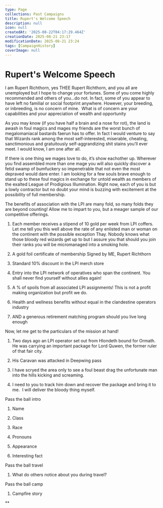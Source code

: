 ```yaml
---
type: Page
collections: Past Campaigns
title: Rupert's Welcome Speech
description: null
icon: null
createdAt: '2025-08-22T04:17:29.464Z'
creationDate: 2025-08-21 23:17
modificationDate: 2025-08-21 23:24
tags: [CampaignHistory]
coverImage: null
---
```


# Rupert's Welcome Speech

I am Rupert Richthorn, yes THEE Rupert Richthorn, and you all are unemployed but I hope to change your fortunes. Some of you come highly recommended and others of you...do not. In fact, some of you appear to have left no familial or social footprint anywhere. However, your breeding, or inbreeding, is no concern of mine.  What is of concern are your capabilities and your appreciation of wealth and opportunity

As you may know (if you have half a brain and a nose for rot), the land is awash in foul magics and mages my friends are the worst bunch of megalomaniacal bastards faerun has to offer. In fact I would venture to say that Wizards rank among the most self-interested, miserable, cheating, sanctimonious and gratuitously self-aggrandizing shit stains you’ll ever meet. I would know, I am one after all.

If there is one thing we mages love to do, it’s show eachother up. Wherever you find assembled more than one mage you will also quickly discover a fetid swamp of bumfuckery so impenetrable that not even the most depraved would dare enter. I am looking for a few souls brave enough to stand up to these foul magics in exchange for untold wealth as members of the exalted League of Prodigious Illumination. Right now, each of you is but a lowly contractor but no doubt your mind is buzzing with excitement at the possibility of full membership.

The benefits of association with the LPI are many fold, so many folds they are beyond counting! Allow me to impart to you, but a meager sample of our competitive offerings.

1. Each member receives a stipend of 10 gold per week from LPI coffers. Let me tell you this well above the rate of any enlisted man or woman on the continent with the possible exception Thay. Nobody knows what those bloody red wizards get up to but I assure you that should you join their ranks you will be micromanaged into a smoking hole.

2. A gold foil certificate of membership Signed by ME, Rupert Richthorn

3. Standard 10% discount in the LPI merch store

4. Entry into the LPI network of operatives who span the continent. You shall never find yourself without allies again!

5. A % of spoils from all associated LPI assignments! This is not a profit making organization but profit we do.

6. Health and wellness benefits without equal in the clandestine operators industry

7. AND a generous retirement matching program should you live long enough

Now, let me get to the particulars of the mission at hand!

1. Two days ago an LPI operator set out from Hlondeth bound for Ormath.  He was carrying an important package for Lord Quwen, the former ruler of that fair city.  

2. His Caravan was attacked in Deepwing pass

3. I have scryed the area only to see a foul beast drag the unfortunate man into the hills kicking and screaming.

4. I need to you to track him down and recover the package and bring it to me.  I will deliver the bloody thing myself.

Pass the ball intro

1. Name

2. Class

3. Race

4. Pronouns 

5. Appearance 

6. Interesting fact

Pass the ball travel

1. What do others notice about you during travel?

Pass the ball camp

1. Campfire story

**

